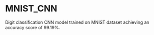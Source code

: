# MNIST_CNN
Digit classification CNN model trained on MNIST dataset achieving an accuracy score of 99.19%.
